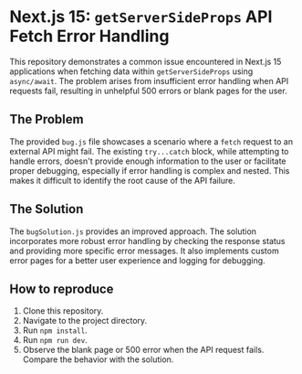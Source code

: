 # Next.js 15: `getServerSideProps` API Fetch Error Handling

This repository demonstrates a common issue encountered in Next.js 15 applications when fetching data within `getServerSideProps` using `async/await`.  The problem arises from insufficient error handling when API requests fail, resulting in unhelpful 500 errors or blank pages for the user.

## The Problem

The provided `bug.js` file showcases a scenario where a `fetch` request to an external API might fail.  The existing `try...catch` block, while attempting to handle errors, doesn't provide enough information to the user or facilitate proper debugging, especially if error handling is complex and nested.  This makes it difficult to identify the root cause of the API failure.

## The Solution

The `bugSolution.js` provides an improved approach.  The solution incorporates more robust error handling by checking the response status and providing more specific error messages. It also implements custom error pages for a better user experience and logging for debugging.

## How to reproduce

1. Clone this repository.
2. Navigate to the project directory.
3. Run `npm install`.
4. Run `npm run dev`.
5. Observe the blank page or 500 error when the API request fails.  Compare the behavior with the solution.